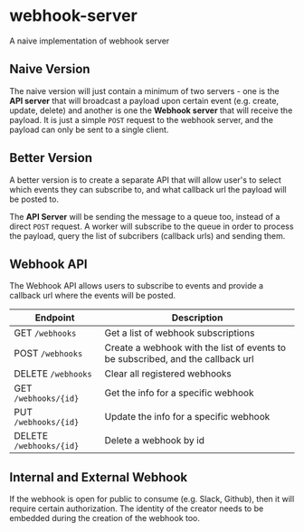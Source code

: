 # webhook-server
A naive implementation of webhook server


## Naive Version

The naive version will just contain a minimum of two servers - one is the __API server__ that will broadcast a payload upon certain event (e.g. create, update, delete) and another is one the __Webhook server__ that will receive the payload. It is just a simple `POST` request to the webhook server, and the payload can only be sent to a single client.

## Better Version

A better version is to create a separate API that will allow user's to select which events they can subscribe to, and what callback url the payload will be posted to.

The __API Server__ will be sending the message to a queue too, instead of a direct `POST` request. A worker will subscribe to the queue in order to process the payload, query the list of subcribers (callback urls) and sending them.


## Webhook API

The Webhook API allows users to subscribe to events and provide a callback url where the events will be posted.

| Endpoint | Description | 
|--        |--           |
| GET `/webhooks` | Get a list of webhook subscriptions | 
| POST `/webhooks` | Create a webhook with the list of events to be subscribed, and the callback url | 
| DELETE `/webhooks` | Clear all registered webhooks |
| GET `/webhooks/{id}` | Get the info for a specific webhook |
| PUT `/webhooks/{id}` | Update the info for a specific webhook |
| DELETE `/webhooks/{id}` | Delete a webhook by id |

## Internal and External Webhook

If the webhook is open for public to consume (e.g. Slack, Github), then it will require certain authorization. The identity of the creator needs to be embedded during the creation of the webhook too.
